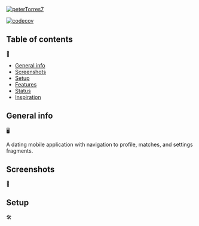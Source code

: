 [![peterTorres7](https://circleci.com/gh/peterTorres7/MobileApp.svg?style=svg)](https://app.circleci.com/pipelines/github/peterTorres7)

[![codecov](https://codecov.io/gh/peterTorres7/MobileApp/branch/master/graph/badge.svg?token=7RUVCAD0HF)](https://codecov.io/gh/peterTorres7/MobileApp)

## Table of contents
📂

* [General info](#general-info)
* [Screenshots](#screenshots)
* [Setup](#setup)
* [Features](#features)
* [Status](#status)
* [Inspiration](#inspiration)

## General info
🖥️

A dating mobile application with navigation to profile, matches, and settings fragments.

## Screenshots
🎇

## Setup
🛠
